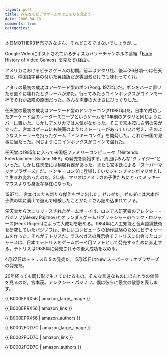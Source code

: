 ```yaml
---
layout: post
title: みんなでビデオゲームのはじまりを見よう！
date: 2006-04-20
comments: true
categories:
---
```



本日MOTHER3発売でみなさん、それどころではないでしょうが.....

Google Videoにポストされているディスカバリーチャンネルの番組「[Early History of Video Games](http://video.google.com/videoplay?docid=3637639460474263178)」を見たぞ([](http://blog.outer-court.com/)経由)。

アメリカにおけるビデオゲームの初期。前半はアタリ社、後半(26分頃～)は任天堂だ。中国語字幕の付いた英語版だが雰囲気だけでも味わってくれ。

アタリの最初の成功はアーケード型のポン(Pong､1972年)だ。ポンをバーに置いたら直ぐに壊れたとクレームが来た。行ってみたらコインボックスがコインで一杯でそれが故障の原因だった。みんな需要の大きさにびっくりした。

任天堂の最初の成功はアーケード型のドンキーコング(1981年)だ。日本で成功したアーケード型のレーダースコープというゲームを10年前のアタリと同じようにバーに置いた。しかしアメリカでは人気がなかった。そこで宮本茂に白羽の矢が立った。宮本はゲームにも映画のようなストーリーがあっていいと考え、そのようなストーリーを持ったゲーム「ドンキーコング」を開発した。これが米国で見事に当たった。同じようにコインボックスがコインで溢れた。

任天堂は1985年に入って米国版ファミリーコンピュータ「Nintendo Entertainment System:NES」の発売を開始する。周囲はみんな"クレイジー”といった。しかし任天堂には秘密兵器があった。またも宮本氏による「スーパーマリオブラザーズ」だ。ドンキーコングに登場していたジャンプマンがマリオとして生まれ変わったのだ。2年後、マリオはアメリカの子供たちにとってミッキーマウスよりも身近な存在になった。

1987年、宮本はまたも新たな傑作を世に出した。ゼルダだ。ゼルダには宮本が子供の頃に裏山で遊んで経験したことがたくさん詰め込まれている。

任天堂から次にリリースされたゲームボーイは、ロシア人研究者のアレクシー・パジノフ(Alexey Pajitnov)とオランダ人ゲームパブリッシャーのヘンク・ロジャース(Henk Rogers)によって大成功を収める。1984年に人工知能と音声認識技術を研究していたパジノフは、新しいコンピュータの動作試験のためにビデオゲームを作った。それがテトリスだ。ラスベガスの展示会でテトリスに出会ったロジャースは、日本でテトリスをゲームボーイ用ソフトとして発売するために奔走する。テトリスは1988年に発売されその後大成功を収める。

4月27日はテトリスＤＳの発売だ。
5月25日はNew スーパーマリオブラザーズの発売だ。

20年経っても同じ形で生きていけるもの。そんな普遍なものにほんとうの価値を見るのだ。宮本茂。アレクシー・パジノフ。僕は彼らに最大の敬意を表します。

{{ B000EPRX56 | amazon_large_image }}

{{ B000EPRX56 | amazon_link }}

{{ B000EPRX56 | amazon_authors }}

{{ B0002FQD7C | amazon_large_image }}

{{ B0002FQD7C | amazon_link }}

{{ B0002FQD7C | amazon_authors }}